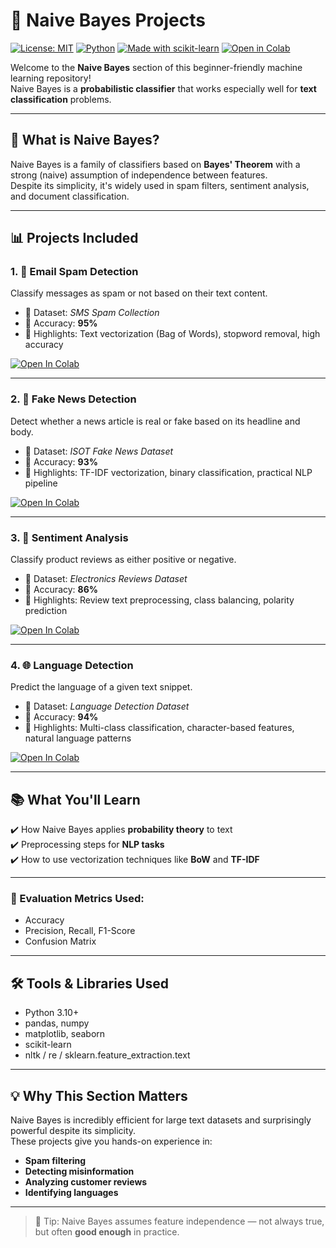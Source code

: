 # 📁 Naive Bayes Projects

[![License: MIT](https://img.shields.io/badge/License-MIT-green.svg)](LICENSE)
[![Python](https://img.shields.io/badge/Python-3.10-blue.svg)]()
[![Made with scikit-learn](https://img.shields.io/badge/Made%20with-Scikit--Learn-F7931E.svg)](https://scikit-learn.org/)
[![Open in Colab](https://colab.research.google.com/assets/colab-badge.svg)](https://colab.research.google.com/github/HussamUmer/Machine-Learning)

Welcome to the **Naive Bayes** section of this beginner-friendly machine learning repository!  
Naive Bayes is a **probabilistic classifier** that works especially well for **text classification** problems.

---

## 📌 What is Naive Bayes?

Naive Bayes is a family of classifiers based on **Bayes' Theorem** with a strong (naive) assumption of independence between features.  
Despite its simplicity, it's widely used in spam filters, sentiment analysis, and document classification.

---

## 📊 Projects Included

### 1. 📧 Email Spam Detection  
Classify messages as spam or not based on their text content.

- 📄 Dataset: *SMS Spam Collection*  
- 🧠 Accuracy: **95%**  
- 🧪 Highlights: Text vectorization (Bag of Words), stopword removal, high accuracy

[![Open In Colab](https://colab.research.google.com/assets/colab-badge.svg)](https://colab.research.google.com/github/HussamUmer/Machine-Learning/blob/main/Naive%20Bayes/Email%20Spam%20or%20Ham/Email_Spam_Detection.ipynb)

---

### 2. 📰 Fake News Detection  
Detect whether a news article is real or fake based on its headline and body.

- 📄 Dataset: *ISOT Fake News Dataset*  
- 🧠 Accuracy: **93%**  
- 🧪 Highlights: TF-IDF vectorization, binary classification, practical NLP pipeline

[![Open In Colab](https://colab.research.google.com/assets/colab-badge.svg)](https://colab.research.google.com/github/HussamUmer/Machine-Learning/blob/main/Naive%20Bayes/Real%20or%20Fake%20news%20classification/Fake_News_Detection.ipynb)

---

### 3. 💬 Sentiment Analysis  
Classify product reviews as either positive or negative.

- 📄 Dataset: *Electronics Reviews Dataset*  
- 🧠 Accuracy: **86%**  
- 🧪 Highlights: Review text preprocessing, class balancing, polarity prediction

[![Open In Colab](https://colab.research.google.com/assets/colab-badge.svg)](https://colab.research.google.com/github/HussamUmer/Machine-Learning/blob/main/Naive%20Bayes/Sentiment%20Analysis/Classification_of_sentiment_Reviews.ipynb)

---

### 4. 🌐 Language Detection  
Predict the language of a given text snippet.

- 📄 Dataset: *Language Detection Dataset*  
- 🧠 Accuracy: **94%**  
- 🧪 Highlights: Multi-class classification, character-based features, natural language patterns

[![Open In Colab](https://colab.research.google.com/assets/colab-badge.svg)](https://colab.research.google.com/github/HussamUmer/Machine-Learning/blob/main/Naive%20Bayes/Language%20Identification%20from%20text/Language_Identification_Dataset.ipynb)

---

## 📚 What You'll Learn

✔️ How Naive Bayes applies **probability theory** to text  
✔️ Preprocessing steps for **NLP tasks**  
✔️ How to use vectorization techniques like **BoW** and **TF-IDF**

---

### 📏 Evaluation Metrics Used:
- Accuracy
- Precision, Recall, F1-Score
- Confusion Matrix

---

## 🛠 Tools & Libraries Used

- Python 3.10+
- pandas, numpy
- matplotlib, seaborn
- scikit-learn
- nltk / re / sklearn.feature_extraction.text

---

## 💡 Why This Section Matters

Naive Bayes is incredibly efficient for large text datasets and surprisingly powerful despite its simplicity.  
These projects give you hands-on experience in:
- **Spam filtering**
- **Detecting misinformation**
- **Analyzing customer reviews**
- **Identifying languages**

---

> 📌 Tip: Naive Bayes assumes feature independence — not always true, but often **good enough** in practice.
